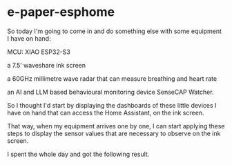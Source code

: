 # e-paper-esphome



So today I'm going to come in and do something else with some equipment I have on hand:

MCU: XIAO ESP32-S3

a 7.5’ waveshare ink screen

a 60GHz millimetre wave radar that can measure breathing and heart rate

an AI and LLM based behavioural monitoring device SenseCAP Watcher.

So I thought I'd start by displaying the dashboards of these little devices I have on hand that can access the Home Assistant, on the ink screen.

That way, when my equipment arrives one by one, I can start applying these steps to display the sensor values that are necessary to observe on the ink screen.

I spent the whole day and got the following result.



